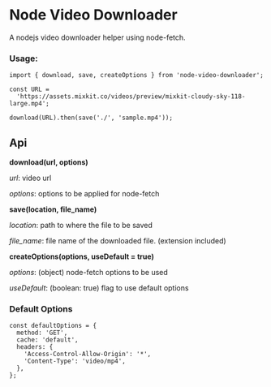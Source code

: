 # Node Video Downloader

A nodejs video downloader helper using node-fetch.

### Usage:

```
import { download, save, createOptions } from 'node-video-downloader';

const URL =
  'https://assets.mixkit.co/videos/preview/mixkit-cloudy-sky-118-large.mp4';

download(URL).then(save('./', 'sample.mp4'));
```

## Api

**download(url, options)**

_url_: video url

_options_: options to be applied for node-fetch



**save(location, file_name)**

_location_: path to where the file to be saved

_file_name_: file name of the downloaded file. (extension included)



**createOptions(options, useDefault = true)**

_options_: (object) node-fetch options to be used

_useDefault_: (boolean: true) flag to use default options



### Default Options

```
const defaultOptions = {
  method: 'GET',
  cache: 'default',
  headers: {
    'Access-Control-Allow-Origin': '*',
    'Content-Type': 'video/mp4',
  },
};
```
